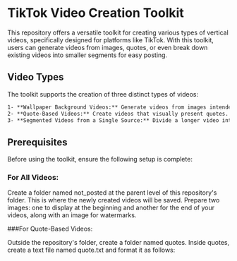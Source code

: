 # TikTok Video Creation Toolkit
This repository offers a versatile toolkit for creating various types of vertical videos, specifically designed for platforms like TikTok. With this toolkit, users can generate videos from images, quotes, or even break down existing videos into smaller segments for easy posting.

## Video Types
The toolkit supports the creation of three distinct types of videos:

```md
1- **Wallpaper Background Videos:** Generate videos from images intended as phone wallpapers.
2- **Quote-Based Videos:** Create videos that visually present quotes.
3- **Segmented Videos from a Single Source:** Divide a longer video into multiple shorter segments suitable for TikTok posts.
```

## Prerequisites
Before using the toolkit, ensure the following setup is complete:

### For All Videos:

Create a folder named not_posted at the parent level of this repository's folder. This is where the newly created videos will be saved.
Prepare two images: one to display at the beginning and another for the end of your videos, along with an image for watermarks.

###For Quote-Based Videos:

Outside the repository's folder, create a folder named quotes.
Inside quotes, create a text file named quote.txt and format it as follows:

